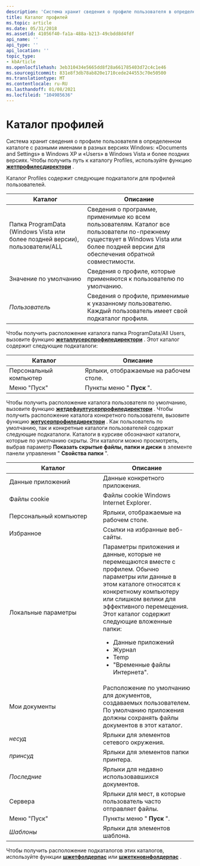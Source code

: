 ```yaml
---
description: 'Система хранит сведения о профиле пользователя в определенном каталоге с разными именами в разных версиях Windows: &\# 0034; Documents and Settings&\# 0034; в Windows XP и &\# 0034; Пользователи&\# 0034; в Windows Vista и более поздних версиях.'
title: Каталог профилей
ms.topic: article
ms.date: 05/31/2018
ms.assetid: 41056f40-fa1a-488a-b213-49cbdd8d4fdf
api_name: ''
api_type: ''
api_location: ''
topic_type:
- kbArticle
ms.openlocfilehash: 3eb310434e5665dd8f28a661785403d72c4c1e46
ms.sourcegitcommit: 831e8f3db78ab820e1710cede244553c70e50500
ms.translationtype: MT
ms.contentlocale: ru-RU
ms.lasthandoff: 01/08/2021
ms.locfileid: "104985636"
---
```

# <a name="profiles-directory"></a>Каталог профилей

Система хранит сведения о профиле пользователя в определенном каталоге с разными именами в разных версиях Windows: «Documents and Settings» в Windows XP и «Users» в Windows Vista и более поздних версиях. Чтобы получить путь к каталогу Profiles, используйте функцию [**жетпрофилесдиректори**](/windows/desktop/api/Userenv/nf-userenv-getprofilesdirectorya) .

Каталог Profiles содержит следующие подкаталоги для профилей пользователей.



| Каталог                                      | Описание                                                                                                                                |
|------------------------------------------------|--------------------------------------------------------------------------------------------------------------------------------------------|
| Папка ProgramData (Windows Vista или более поздней версии), пользователи/ALL | Сведения о программе, применимые ко всем пользователям. Каталог все пользователи по-прежнему существует в Windows Vista или более поздней версии для обеспечения обратной совместимости. |
| Значение по умолчанию                                        | Сведения о профиле, которые применяются к пользователю по умолчанию.                                                                                      |
| *Пользователь*                                         | Сведения о профиле, применимые к указанному пользователю. Каждый пользователь имеет свой подкаталог профиля.                                      |



 

Чтобы получить расположение каталога папка ProgramData/All Users, вызовите функцию [**жеталлусерспрофиледиректори**](/windows/desktop/api/Userenv/nf-userenv-getallusersprofiledirectorya) . Этот каталог содержит следующие подкаталоги:



| Каталог  | Описание                          |
|------------|--------------------------------------|
| Персональный компьютер    | Ярлыки, отображаемые на рабочем столе. |
| Меню "Пуск" | Пункты меню " **Пуск** ".   |



 

Чтобы получить расположение каталога пользователя по умолчанию, вызовите функцию [**жетдефаултусерпрофиледиректори**](/windows/desktop/api/Userenv/nf-userenv-getdefaultuserprofiledirectorya) . Чтобы получить расположение каталога конкретного пользователя, вызовите функцию [**жетусерпрофиледиректори**](/windows/desktop/api/Userenv/nf-userenv-getuserprofiledirectorya) . Как пользователь по умолчанию, так и конкретные каталоги пользователей содержат следующие подкаталоги. Каталоги в курсиве обозначают каталоги, которые по умолчанию скрыты. Эти каталоги можно просмотреть, выбрав параметр **Показать скрытые файлы, папки и диски** в элементе панели управления " **Свойства папки** ".



<table>
<colgroup>
<col style="width: 50%" />
<col style="width: 50%" />
</colgroup>
<thead>
<tr class="header">
<th>Каталог</th>
<th>Описание</th>
</tr>
</thead>
<tbody>
<tr class="odd">
<td>Данные приложений</td>
<td>Данные конкретного приложения.</td>
</tr>
<tr class="even">
<td>Файлы cookie</td>
<td>Файлы cookie Windows Internet Explorer.</td>
</tr>
<tr class="odd">
<td>Персональный компьютер</td>
<td>Ярлыки, отображаемые на рабочем столе.</td>
</tr>
<tr class="even">
<td>Избранное</td>
<td>Ссылки на избранные веб-сайты.</td>
</tr>
<tr class="odd">
<td>Локальные параметры</td>
<td>Параметры приложения и данные, которые не перемещаются вместе с профилем. Обычно параметры или данные в этом каталоге относятся к конкретному компьютеру или слишком велики для эффективного перемещения. Этот каталог содержит следующие вложенные папки:
<ul>
<li>Данные приложений</li>
<li>Журнал</li>
<li>Temp</li>
<li>"Временные файлы Интернета".</li>
</ul></td>
</tr>
<tr class="even">
<td>Мои документы</td>
<td>Расположение по умолчанию для документов, создаваемых пользователем. По умолчанию приложения должны сохранять файлы документов в этот каталог.</td>
</tr>
<tr class="odd">
<td><em>несуд</em></td>
<td>Ярлыки для элементов сетевого окружения.</td>
</tr>
<tr class="even">
<td><em>принсуд</em></td>
<td>Ярлыки для элементов папки принтера.</td>
</tr>
<tr class="odd">
<td><em>Последние</em></td>
<td>Ярлыки для недавно использовавшихся документов.</td>
</tr>
<tr class="even">
<td>Cервера</td>
<td>Ярлыки для мест, в которые пользователь часто отправляет файлы.</td>
</tr>
<tr class="odd">
<td>Меню "Пуск"</td>
<td>Пункты меню " <strong>Пуск</strong> ".</td>
</tr>
<tr class="even">
<td><em>Шаблоны</em></td>
<td>Ярлыки для элементов шаблона.</td>
</tr>
</tbody>
</table>



 

Чтобы получить расположение подкаталогов этих каталогов, используйте функции [**шжетфолдерпас**](/windows/desktop/api/shlobj_core/nf-shlobj_core-shgetfolderpatha) или [**шжеткновнфолдерпас**](/windows/desktop/api/shlobj_core/nf-shlobj_core-shgetknownfolderpath) .

 

 



